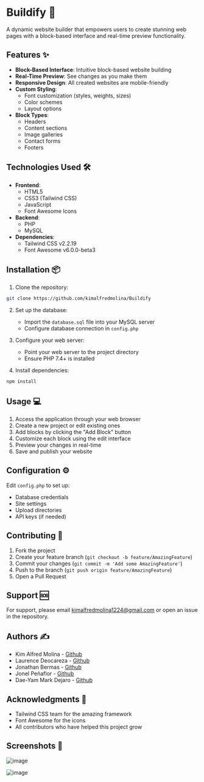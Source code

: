 # Buildify 🚀

A dynamic website builder that empowers users to create stunning web pages with a block-based interface and real-time preview functionality.

## Features ✨

- **Block-Based Interface**: Intuitive block-based website building
- **Real-Time Preview**: See changes as you make them
- **Responsive Design**: All created websites are mobile-friendly
- **Custom Styling**:
  - Font customization (styles, weights, sizes)
  - Color schemes
  - Layout options
- **Block Types**:
  - Headers
  - Content sections
  - Image galleries
  - Contact forms
  - Footers

## Technologies Used 🛠️

- **Frontend**:
  - HTML5
  - CSS3 (Tailwind CSS)
  - JavaScript
  - Font Awesome Icons
- **Backend**:
  - PHP
  - MySQL
- **Dependencies**:
  - Tailwind CSS v2.2.19
  - Font Awesome v6.0.0-beta3

## Installation 📦

1. Clone the repository:

```bash
git clone https://github.com/kimalfredmolina/Buildify
```

2. Set up the database:

   - Import the `database.sql` file into your MySQL server
   - Configure database connection in `config.php`

3. Configure your web server:

   - Point your web server to the project directory
   - Ensure PHP 7.4+ is installed

4. Install dependencies:

```bash
npm install
```

## Usage 💻

1. Access the application through your web browser
2. Create a new project or edit existing ones
3. Add blocks by clicking the "Add Block" button
4. Customize each block using the edit interface
5. Preview your changes in real-time
6. Save and publish your website

## Configuration ⚙️

Edit `config.php` to set up:

- Database credentials
- Site settings
- Upload directories
- API keys (if needed)

## Contributing 🤝

1. Fork the project
2. Create your feature branch (`git checkout -b feature/AmazingFeature`)
3. Commit your changes (`git commit -m 'Add some AmazingFeature'`)
4. Push to the branch (`git push origin feature/AmazingFeature`)
5. Open a Pull Request

## Support 🆘

For support, please email kimalfredmolina1224@gmail.com or open an issue in the repository.

## Authors ✍️

- Kim Alfred Molina - [Github](https://github.com/kimalfredmolina)
- Laurence Deocareza - [Github](https://github.com/laurencedeocareza)
- Jonathan Bermas - [Github](https://github.com/bermasjonathan)
- Jonel Peñaflor - [Github](https://github.com/Jp-22-00540)
- Dae-Yam Mark Dejaro - [Github](https://github.com/dageuu)

## Acknowledgments 🙏

- Tailwind CSS team for the amazing framework
- Font Awesome for the icons
- All contributors who have helped this project grow

## Screenshots 📸

![image](https://github.com/user-attachments/assets/c50dd6f0-76d0-4d8c-9306-2a4c0209c2b6)

![image](https://github.com/user-attachments/assets/fb23a418-107b-48f2-b379-22c09a20aed3)
